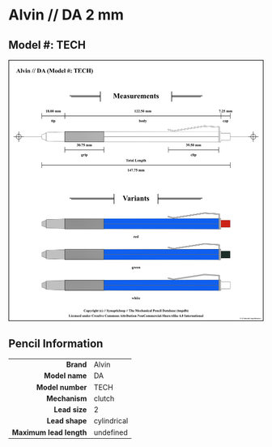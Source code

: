 # Alvin // DA 2 mm

## Model #: TECH

<img src="./do-tech-2.0-grouped.png">

## Pencil Information

|     |     |
| ---: | :--- |
| **Brand** | Alvin |
| **Model name** | DA |
| **Model number** | TECH |
| **Mechanism** | clutch |
| **Lead size** | 2 |
| **Lead shape** | cylindrical |
| **Maximum lead length** | undefined |
